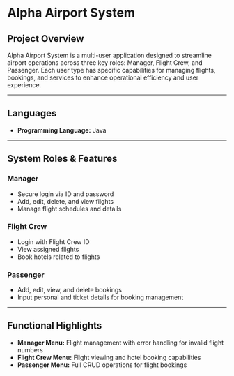 # Alpha Airport System

## Project Overview  
Alpha Airport System is a multi-user application designed to streamline airport operations across three key roles: Manager, Flight Crew, and Passenger. Each user type has specific capabilities for managing flights, bookings, and services to enhance operational efficiency and user experience.

---

## Languages 

- **Programming Language:** Java
  
---

## System Roles & Features

### Manager  
- Secure login via ID and password  
- Add, edit, delete, and view flights  
- Manage flight schedules and details  

### Flight Crew  
- Login with Flight Crew ID  
- View assigned flights  
- Book hotels related to flights  

### Passenger  
- Add, edit, view, and delete bookings  
- Input personal and ticket details for booking management  

---

## Functional Highlights

- **Manager Menu:** Flight management with error handling for invalid flight numbers  
- **Flight Crew Menu:** Flight viewing and hotel booking capabilities  
- **Passenger Menu:** Full CRUD operations for flight bookings  



